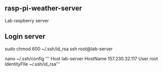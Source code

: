 ## rasp-pi-weather-server
Lab raspberry server 

## Login server
sudo chmod 600 ~/.ssh/id_rsa
ssh root@lab-server

nano ~/.ssh/config
''' Host lab-server
    HostName 157.230.32.117
    User root
    IdentityFIle ~/.ssh/id_rsa'''

## 

